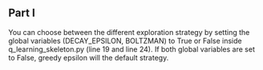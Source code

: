 ## Part I

You can choose between the different exploration strategy by setting the global variables (DECAY_EPSILON, BOLTZMAN) to True or False inside q_learning_skeleton.py (line 19 and line 24).
If both global variables are set to False, greedy epsilon will the default strategy. 
